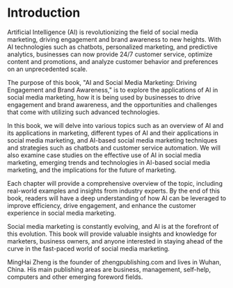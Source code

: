 # Introduction

Artificial Intelligence (AI) is revolutionizing the field of social media marketing, driving engagement and brand awareness to new heights. With AI technologies such as chatbots, personalized marketing, and predictive analytics, businesses can now provide 24/7 customer service, optimize content and promotions, and analyze customer behavior and preferences on an unprecedented scale.

The purpose of this book, "AI and Social Media Marketing: Driving Engagement and Brand Awareness," is to explore the applications of AI in social media marketing, how it is being used by businesses to drive engagement and brand awareness, and the opportunities and challenges that come with utilizing such advanced technologies.

In this book, we will delve into various topics such as an overview of AI and its applications in marketing, different types of AI and their applications in social media marketing, and AI-based social media marketing techniques and strategies such as chatbots and customer service automation. We will also examine case studies on the effective use of AI in social media marketing, emerging trends and technologies in AI-based social media marketing, and the implications for the future of marketing.

Each chapter will provide a comprehensive overview of the topic, including real-world examples and insights from industry experts. By the end of this book, readers will have a deep understanding of how AI can be leveraged to improve efficiency, drive engagement, and enhance the customer experience in social media marketing.

Social media marketing is constantly evolving, and AI is at the forefront of this evolution. This book will provide valuable insights and knowledge for marketers, business owners, and anyone interested in staying ahead of the curve in the fast-paced world of social media marketing.

MingHai Zheng is the founder of zhengpublishing.com and lives in Wuhan, China. His main publishing areas are business, management, self-help, computers and other emerging foreword fields.

